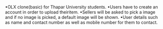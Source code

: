 •OLX clone(basic) for Thapar University students.
•Users have to create an account in order to upload theiritem.
•Sellers will be asked to pick a image and if no image is picked, a default image will be shown.
•User details such as name and contact number as well as mobile number for them to contact.
